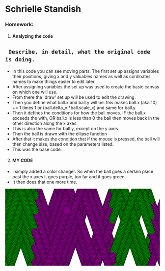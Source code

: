 # Schrielle Standish



### Homework:

1. #### Analyzing the code

## ` Describe, in detail, what the original code is doing.`

- In this code you can see moving parts. The first set up assigns variables their positions, giving x and y valuables names as well as
  cordinates names to make things easier to edit later.
- After assigning variables the set up was used to create the basic canvas on which one will use.
- From there the 'draw' set up will be used to edit the drawing.
- Then you define what ball.x and ball.y will be. this makes ball.x (aka 10) += 1 times 1 or (ball.delta_x *ball.scale_x)
  and same for ball.y
- Then it defines the conditions for how the ball moves. IF the ball.x exceeds the with, OR ball.x is less than 0
  the ball then moves back in the other direction along the x axes.
- This is also the same for ball.y, except on the y axes.
- Then the ball is drawn with the ellipse function
- After that it makes the condition that if the mouse is pressed, the ball will then change size, based on the parameters listed.
- This was the base code.

2. #### MY CODE

- I simply added a color changer. So when the ball goes a certain place past the x axes it goes purple, too far and it goes green.
- It then does that one more time.

![Image of my editor](changing.jpg)
